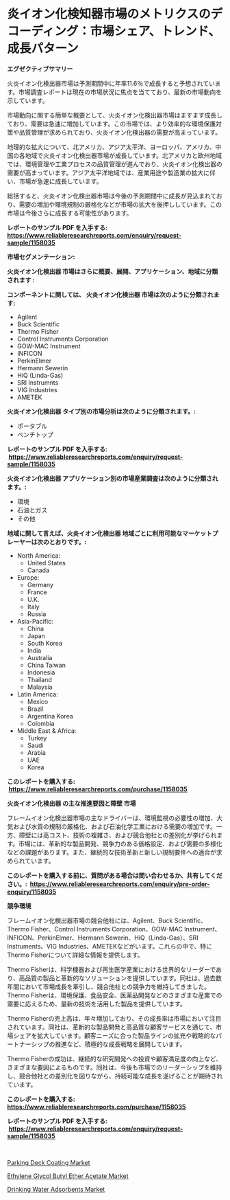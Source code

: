 <p><h1>炎イオン化検知器市場のメトリクスのデコーディング：市場シェア、トレンド、成長パターン</h1></p><p><strong>エグゼクティブサマリー</strong></p>
<p><p>火炎イオン化検出器市場は予測期間中に年率11.6％で成長すると予想されています。市場調査レポートは現在の市場状況に焦点を当てており、最新の市場動向を示しています。</p><p>市場動向に関する簡単な概要として、火炎イオン化検出器市場はますます成長しており、需要は急速に増加しています。この市場では、より効率的な環境保護対策や品質管理が求められており、火炎イオン化検出器の需要が高まっています。</p><p>地理的な拡大について、北アメリカ、アジア太平洋、ヨーロッパ、アメリカ、中国の各地域で火炎イオン化検出器市場が成長しています。北アメリカと欧州地域では、環境管理や工業プロセスの品質管理が進んでおり、火炎イオン化検出器の需要が高まっています。アジア太平洋地域では、産業用途や製造業の拡大に伴い、市場が急速に成長しています。</p><p>総括すると、火炎イオン化検出器市場は今後の予測期間中に成長が見込まれており、需要の増加や環境規制の厳格化などが市場の拡大を後押ししています。この市場は今後さらに成長する可能性があります。</p></p>
<p><strong>レポートのサンプル PDF を入手する: <a href="https://www.reliableresearchreports.com/enquiry/request-sample/1158035">https://www.reliableresearchreports.com/enquiry/request-sample/1158035</a></strong></p>
<p><strong>市場セグメンテーション:</strong></p>
<p><strong> 火炎イオン化検出器 市場はさらに概要、展開、アプリケーション、地域に分類されます :</strong></p>
<p><strong>コンポーネントに関しては、 火炎イオン化検出器 市場は次のように分類されます: &nbsp;</strong></p>
<p><ul><li>Agilent</li><li>Buck Scientific</li><li>Thermo Fisher</li><li>Control Instruments Corporation</li><li>GOW-MAC Instrument</li><li>INFICON</li><li>PerkinElmer</li><li>Hermann Sewerin</li><li>HiQ (Linda-Gas)</li><li>SRI Instrumnts</li><li>VIG Industries</li><li>AMETEK</li></ul></p>
<p><strong> 火炎イオン化検出器 タイプ別の市場分析は次のように分類されます。:</strong></p>
<p><ul><li>ポータブル</li><li>ベンチトップ</li></ul></p>
<p><strong>レポートのサンプル PDF を入手する: &nbsp;<a href="https://www.reliableresearchreports.com/enquiry/request-sample/1158035">https://www.reliableresearchreports.com/enquiry/request-sample/1158035</a></strong></p>
<p><strong> 火炎イオン化検出器 アプリケーション別の市場産業調査は次のように分類されます。:</strong></p>
<p><ul><li>環境</li><li>石油とガス</li><li>その他</li></ul></p>
<p><strong>地域に関して言えば、火炎イオン化検出器 地域ごとに利用可能なマーケットプレーヤーは次のとおりです。:</strong></p>
<p><ul>
    <li>
        North America:
        <ul>
            <li>United States</li>
            <li>Canada</li>
        </ul>
    </li>
    <li>
        Europe:
        <ul>
            <li>Germany</li>
            <li>France</li>
            <li>U.K.</li>
            <li>Italy</li>
            <li>Russia</li>
        </ul>
    </li>
    <li>
        Asia-Pacific:
        <ul>
            <li>China</li>
            <li>Japan</li>
            <li>South Korea</li>
            <li>India</li>
            <li>Australia</li>
            <li>China Taiwan</li>
            <li>Indonesia</li>
            <li>Thailand</li>
            <li>Malaysia</li>
        </ul>
    </li>
    <li>
        Latin America:
        <ul>
            <li>Mexico</li>
            <li>Brazil</li>
            <li>Argentina Korea</li>
            <li>Colombia</li>
        </ul>
    </li>
    <li>
        Middle East & Africa:
        <ul>
            <li>Turkey</li>
            <li>Saudi</li>
            <li>Arabia</li>
            <li>UAE</li>
            <li>Korea</li>
        </ul>
    </li>
    </ul></p>
<p><strong>このレポートを購入する: &nbsp;<a href="https://www.reliableresearchreports.com/purchase/1158035">https://www.reliableresearchreports.com/purchase/1158035</a></strong></p>
<p><strong>火炎イオン化検出器 の主な推進要因と障壁 市場</strong></p>
<p><p>フレームイオン化検出器市場の主なドライバーは、環境監視の必要性の増加、大気および水質の規制の厳格化、および石油化学工業における需要の増加です。一方、障壁には高コスト、技術の複雑さ、および競合他社との差別化が挙げられます。市場には、革新的な製品開発、競争力のある価格設定、および需要の多様化などの課題があります。また、継続的な技術革新と新しい規制要件への適合が求められています。</p></p>
<p><strong>このレポートを購入する前に、質問がある場合は問い合わせるか、共有してください。:&nbsp; <a href="https://www.reliableresearchreports.com/enquiry/pre-order-enquiry/1158035">https://www.reliableresearchreports.com/enquiry/pre-order-enquiry/1158035</a></strong></p>
<p><strong>競争環境</strong></p>
<p><p>フレームイオン化検出器市場の競合他社には、Agilent、Buck Scientific、Thermo Fisher、Control Instruments Corporation、GOW-MAC Instrument、INFICON、PerkinElmer、Hermann Sewerin、HiQ（Linda-Gas）、SRI Instruments、VIG Industries、AMETEKなどがいます。これらの中で、特にThermo Fisherについて詳細な情報を提供します。</p><p>Thermo Fisherは、科学機器および再生医学産業における世界的なリーダーであり、高品質の製品と革新的なソリューションを提供しています。同社は、過去数年間において市場成長を牽引し、競合他社との競争力を維持してきました。Thermo Fisherは、環境保護、食品安全、医薬品開発などのさまざまな産業での需要に応えるため、最新の技術を活用した製品を提供しています。</p><p>Thermo Fisherの売上高は、年々増加しており、その成長率は市場において注目されています。同社は、革新的な製品開発と高品質な顧客サービスを通じて、市場シェアを拡大しています。顧客ニーズに合った製品ラインの拡充や戦略的なパートナーシップの推進など、積極的な成長戦略を展開しています。</p><p>Thermo Fisherの成功は、継続的な研究開発への投資や顧客満足度の向上など、さまざまな要因によるものです。同社は、今後も市場でのリーダーシップを維持し、競合他社との差別化を図りながら、持続可能な成長を遂げることが期待されています。</p></p>
<p><strong>このレポートを購入する: &nbsp; <a href="https://www.reliableresearchreports.com/purchase/1158035">https://www.reliableresearchreports.com/purchase/1158035</a></strong></p>
<p><strong>レポートのサンプル PDF を入手する: &nbsp;<a href="https://www.reliableresearchreports.com/enquiry/request-sample/1158035">https://www.reliableresearchreports.com/enquiry/request-sample/1158035</a></strong><strong></strong></p>
<p>&nbsp;</p>
<p><p><a href="https://github.com/angelajermaine/Market-Research-Report-List-2/blob/main/parking-deck-coating-market.md">Parking Deck Coating Market</a></p><p><a href="https://github.com/beatblasta/Market-Research-Report-List-2/blob/main/ethylene-glycol-butyl-ether-acetate-market.md">Ethylene Glycol Butyl Ether Acetate Market</a></p><p><a href="https://github.com/shotows/Market-Research-Report-List-1/blob/main/drinking-water-adsorbents-market.md">Drinking Water Adsorbents Market</a></p></p>